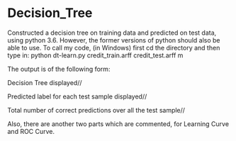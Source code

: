 # Decision_Tree
Constructed a decision tree on training data and predicted on test data, using python 3.6.
However, the former versions of python should also be able to use.
To call my code, (in Windows) first cd the directory and then type in: python dt-learn.py credit_train.arff credit_test.arff m

The output is of the following form:

Decision Tree displayed//

Predicted label for each test sample displayed//

Total number of correct predictions over all the test sample//

Also, there are another two parts which are commented, for Learning Curve and ROC Curve.
